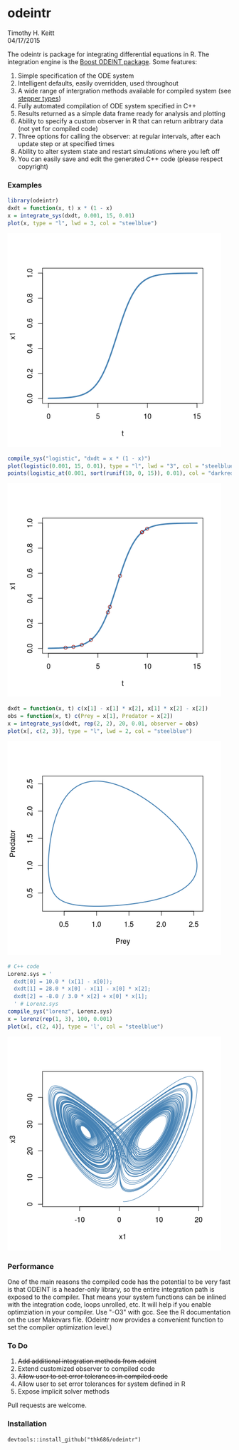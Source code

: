 # odeintr
Timothy H. Keitt  
04/17/2015  

The odeintr is package for integrating differential equations in R. The integration engine is
the [Boost ODEINT package](http://www.odeint.com). Some features:

1. Simple specification of the ODE system
1. Intelligent defaults, easily overridden, used throughout
1. A wide range of intergration methods available for compiled system (see [stepper types](http://www.boost.org/doc/libs/1_58_0/libs/numeric/odeint/doc/html/boost_numeric_odeint/odeint_in_detail/steppers.html#boost_numeric_odeint.odeint_in_detail.steppers.stepper_overview))
1. Fully automated compilation of ODE system specified in C++
1. Results returned as a simple data frame ready for analysis and plotting
1. Ability to specify a custom observer in R that can return aribtrary data (not yet for compiled code)
1. Three options for calling the observer: at regular intervals, after each update step or at specified times
1. Ability to alter system state and restart simulations where you left off
1. You can easily save and edit the generated C++ code (please respect copyright)

### Examples


```r
library(odeintr)
dxdt = function(x, t) x * (1 - x)
x = integrate_sys(dxdt, 0.001, 15, 0.01)
plot(x, type = "l", lwd = 3, col = "steelblue")
```

![](README_files/figure-html/unnamed-chunk-1-1.png) 

```r
compile_sys("logistic", "dxdt = x * (1 - x)")
plot(logistic(0.001, 15, 0.01), type = "l", lwd = "3", col = "steelblue")
points(logistic_at(0.001, sort(runif(10, 0, 15)), 0.01), col = "darkred")
```

![](README_files/figure-html/unnamed-chunk-1-2.png) 

```r
dxdt = function(x, t) c(x[1] - x[1] * x[2], x[1] * x[2] - x[2])
obs = function(x, t) c(Prey = x[1], Predator = x[2])
x = integrate_sys(dxdt, rep(2, 2), 20, 0.01, observer = obs)
plot(x[, c(2, 3)], type = "l", lwd = 2, col = "steelblue")
```

![](README_files/figure-html/unnamed-chunk-1-3.png) 

```r
# C++ code
Lorenz.sys = '
  dxdt[0] = 10.0 * (x[1] - x[0]);
  dxdt[1] = 28.0 * x[0] - x[1] - x[0] * x[2];
  dxdt[2] = -8.0 / 3.0 * x[2] + x[0] * x[1];
  ' # Lorenz.sys
compile_sys("lorenz", Lorenz.sys)
x = lorenz(rep(1, 3), 100, 0.001)
plot(x[, c(2, 4)], type = 'l', col = "steelblue")
```

![](README_files/figure-html/unnamed-chunk-1-4.png) 

### Performance

One of the main reasons the compiled code has the potential to be very fast is that ODEINT is a header-only library, so the entire integration path is exposed to the compiler. That means your system functions can be inlined with the integration code, loops unrolled, etc. It will help if you enable optimziation in your compiler. Use "-O3" with gcc. See the R documentation on the user Makevars file. (Odeintr now provides a convenient function to set the compiler
optimization level.)

### To Do

1. ~~Add additional integration methods from odeint~~
1. Extend customized observer to compiled code
1. ~~Allow user to set error tolerances in compiled code~~
1. Allow user to set error tolerances for system defined in R
1. Expose implicit solver methods

Pull requests are welcome.

### Installation

```
devtools::install_github("thk686/odeintr")
```
